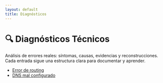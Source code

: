 ```yaml
---
layout: default
title: Diagnósticos
---
```


# 🔍 Diagnósticos Técnicos

Análisis de errores reales: síntomas, causas, evidencias y reconstrucciones. Cada entrada sigue una estructura clara para documentar y aprender.

- [Error de routing](/diagnosticos/error-routing)
- [DNS mal configurado](/diagnosticos/dns-malconfigurado)
